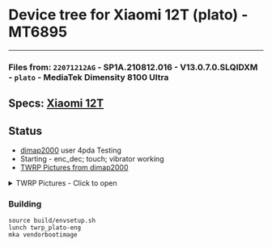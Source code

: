 # Device tree for Xiaomi 12T (plato) - MT6895
--------------------------------------------
### Files from: `22071212AG` - SP1A.210812.016 - V13.0.7.0.SLQIDXM - `plato` - MediaTek Dimensity 8100 Ultra

## Specs: [Xiaomi 12T](https://www.devicespecifications.com/en/model/9dcb5abd)

## Status
   - [dimap2000](https://4pda.to/forum/index.php?showuser=10698781) user 4pda Testing
   - Starting - enc_dec; touch; vibrator working
   - [TWRP Pictures from dimap2000](https://4pda.to/forum/index.php?act=findpost&pid=121017757&anchor=Spoil-121017757-1)

<details><summary>TWRP Pictures - Click to open</summary>
<p>

![TWRP Menu](https://github.com/lopestom/twrp_device_xiaomi_plato/releases/download/TWP3.7.0_12/IMG20230221195841.jpg)

![TWRP decrypting](https://github.com/lopestom/twrp_device_xiaomi_plato/releases/download/TWP3.7.0_12/IMG20230221200057.jpg)

![TWRP Install Zip](https://github.com/lopestom/twrp_device_xiaomi_plato/releases/download/TWP3.7.0_12/IMG20230221200121.jpg)
</p>
</details>

### Building
```
source build/envsetup.sh
lunch twrp_plato-eng
mka vendorbootimage
```
